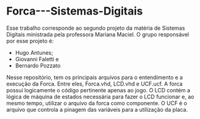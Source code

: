 # Forca---Sistemas-Digitais

Esse trabalho corresponde ao segundo projeto da matéria de Sistemas Digitais ministrada pela professora Mariana Maciel.
O grupo responsável por esse projeto é:
- Hugo Antunes;
- Giovanni Faletti e
- Bernardo Pozzato

Nesse repositório, tem os principais arquivos para o entendimento e a execução da Forca. Entre eles, Forca.vhd, LCD.vhd e UCF.ucf.
A forca possui logicamente o código pertinente apenas ao jogo. 
O LCD contém a lógica de máquina de estados necessária para fazer o LCD funcionar e, ao mesmo tempo, utilizar o arquivo da forca como componente.
O UCF é o arquivo que controla a pinagem das variáveis para a utilização da placa.
